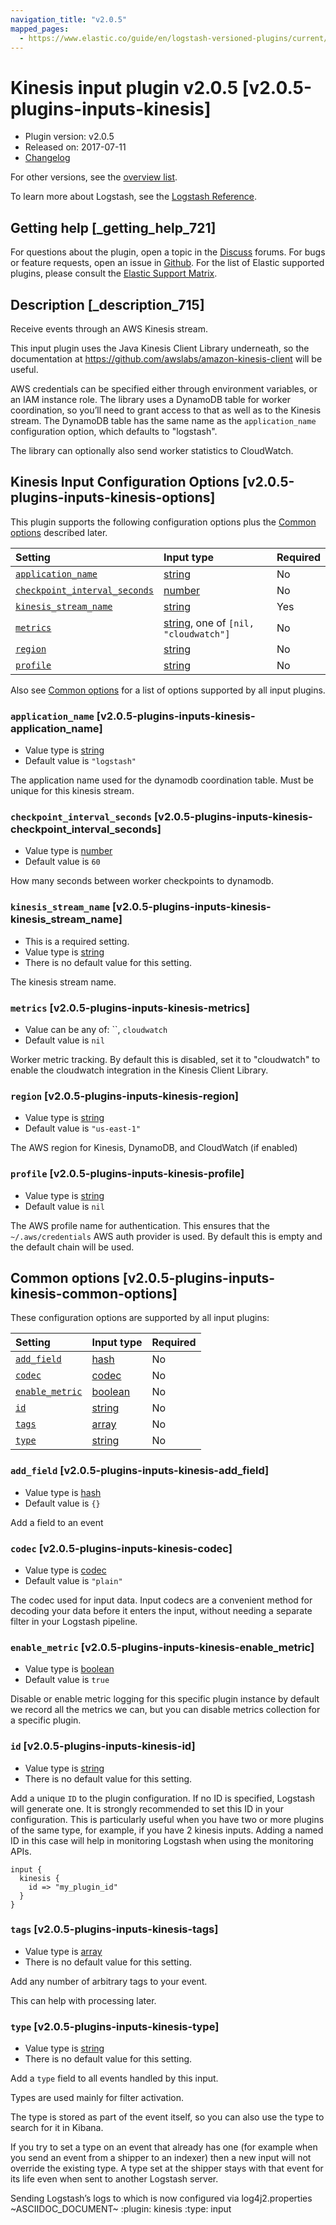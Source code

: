 ```yaml
---
navigation_title: "v2.0.5"
mapped_pages:
  - https://www.elastic.co/guide/en/logstash-versioned-plugins/current/v2.0.5-plugins-inputs-kinesis.html
---
```


# Kinesis input plugin v2.0.5 [v2.0.5-plugins-inputs-kinesis]

* Plugin version: v2.0.5
* Released on: 2017-07-11
* [Changelog](https://github.com/logstash-plugins/logstash-input-kinesis/blob/v2.0.5/CHANGELOG.md)

For other versions, see the [overview list](input-kinesis-index.md).

To learn more about Logstash, see the [Logstash Reference](https://www.elastic.co/guide/en/logstash/current/index.html).

## Getting help [_getting_help_721]

For questions about the plugin, open a topic in the [Discuss](http://discuss.elastic.co) forums. For bugs or feature requests, open an issue in [Github](https://github.com/logstash-plugins/logstash-input-kinesis). For the list of Elastic supported plugins, please consult the [Elastic Support Matrix](https://www.elastic.co/support/matrix#matrix_logstash_plugins).

## Description [_description_715]

Receive events through an AWS Kinesis stream.

This input plugin uses the Java Kinesis Client Library underneath, so the documentation at <https://github.com/awslabs/amazon-kinesis-client> will be useful.

AWS credentials can be specified either through environment variables, or an IAM instance role. The library uses a DynamoDB table for worker coordination, so you’ll need to grant access to that as well as to the Kinesis stream. The DynamoDB table has the same name as the `application_name` configuration option, which defaults to "logstash".

The library can optionally also send worker statistics to CloudWatch.

## Kinesis Input Configuration Options [v2.0.5-plugins-inputs-kinesis-options]

This plugin supports the following configuration options plus the [Common options](v2-0-5-plugins-inputs-kinesis.md#v2.0.5-plugins-inputs-kinesis-common-options) described later.

| Setting | Input type | Required |
| :- | :- | :- |
| [`application_name`](v2-0-5-plugins-inputs-kinesis.md#v2.0.5-plugins-inputs-kinesis-application_name) | [string](/lsr/value-types.md#string) | No |
| [`checkpoint_interval_seconds`](v2-0-5-plugins-inputs-kinesis.md#v2.0.5-plugins-inputs-kinesis-checkpoint_interval_seconds) | [number](/lsr/value-types.md#number) | No |
| [`kinesis_stream_name`](v2-0-5-plugins-inputs-kinesis.md#v2.0.5-plugins-inputs-kinesis-kinesis_stream_name) | [string](/lsr/value-types.md#string) | Yes |
| [`metrics`](v2-0-5-plugins-inputs-kinesis.md#v2.0.5-plugins-inputs-kinesis-metrics) | [string](/lsr/value-types.md#string), one of `[nil, "cloudwatch"]` | No |
| [`region`](v2-0-5-plugins-inputs-kinesis.md#v2.0.5-plugins-inputs-kinesis-region) | [string](/lsr/value-types.md#string) | No |
| [`profile`](v2-0-5-plugins-inputs-kinesis.md#v2.0.5-plugins-inputs-kinesis-profile) | [string](/lsr/value-types.md#string) | No |

Also see [Common options](v2-0-5-plugins-inputs-kinesis.md#v2.0.5-plugins-inputs-kinesis-common-options) for a list of options supported by all input plugins.

### `application_name` [v2.0.5-plugins-inputs-kinesis-application_name]

* Value type is [string](/lsr/value-types.md#string)
* Default value is `"logstash"`

The application name used for the dynamodb coordination table. Must be unique for this kinesis stream.

### `checkpoint_interval_seconds` [v2.0.5-plugins-inputs-kinesis-checkpoint_interval_seconds]

* Value type is [number](/lsr/value-types.md#number)
* Default value is `60`

How many seconds between worker checkpoints to dynamodb.

### `kinesis_stream_name` [v2.0.5-plugins-inputs-kinesis-kinesis_stream_name]

* This is a required setting.
* Value type is [string](/lsr/value-types.md#string)
* There is no default value for this setting.

The kinesis stream name.

### `metrics` [v2.0.5-plugins-inputs-kinesis-metrics]

* Value can be any of: \`\`, `cloudwatch`
* Default value is `nil`

Worker metric tracking. By default this is disabled, set it to "cloudwatch" to enable the cloudwatch integration in the Kinesis Client Library.

### `region` [v2.0.5-plugins-inputs-kinesis-region]

* Value type is [string](/lsr/value-types.md#string)
* Default value is `"us-east-1"`

The AWS region for Kinesis, DynamoDB, and CloudWatch (if enabled)

### `profile` [v2.0.5-plugins-inputs-kinesis-profile]

* Value type is [string](/lsr/value-types.md#string)
* Default value is `nil`

The AWS profile name for authentication. This ensures that the `~/.aws/credentials` AWS auth provider is used. By default this is empty and the default chain will be used.

## Common options [v2.0.5-plugins-inputs-kinesis-common-options]

These configuration options are supported by all input plugins:

| Setting | Input type | Required |
| :- | :- | :- |
| [`add_field`](v2-0-5-plugins-inputs-kinesis.md#v2.0.5-plugins-inputs-kinesis-add_field) | [hash](/lsr/value-types.md#hash) | No |
| [`codec`](v2-0-5-plugins-inputs-kinesis.md#v2.0.5-plugins-inputs-kinesis-codec) | [codec](/lsr/value-types.md#codec) | No |
| [`enable_metric`](v2-0-5-plugins-inputs-kinesis.md#v2.0.5-plugins-inputs-kinesis-enable_metric) | [boolean](/lsr/value-types.md#boolean) | No |
| [`id`](v2-0-5-plugins-inputs-kinesis.md#v2.0.5-plugins-inputs-kinesis-id) | [string](/lsr/value-types.md#string) | No |
| [`tags`](v2-0-5-plugins-inputs-kinesis.md#v2.0.5-plugins-inputs-kinesis-tags) | [array](/lsr/value-types.md#array) | No |
| [`type`](v2-0-5-plugins-inputs-kinesis.md#v2.0.5-plugins-inputs-kinesis-type) | [string](/lsr/value-types.md#string) | No |

### `add_field` [v2.0.5-plugins-inputs-kinesis-add_field]

* Value type is [hash](/lsr/value-types.md#hash)
* Default value is `{}`

Add a field to an event

### `codec` [v2.0.5-plugins-inputs-kinesis-codec]

* Value type is [codec](/lsr/value-types.md#codec)
* Default value is `"plain"`

The codec used for input data. Input codecs are a convenient method for decoding your data before it enters the input, without needing a separate filter in your Logstash pipeline.

### `enable_metric` [v2.0.5-plugins-inputs-kinesis-enable_metric]

* Value type is [boolean](/lsr/value-types.md#boolean)
* Default value is `true`

Disable or enable metric logging for this specific plugin instance by default we record all the metrics we can, but you can disable metrics collection for a specific plugin.

### `id` [v2.0.5-plugins-inputs-kinesis-id]

* Value type is [string](/lsr/value-types.md#string)
* There is no default value for this setting.

Add a unique `ID` to the plugin configuration. If no ID is specified, Logstash will generate one. It is strongly recommended to set this ID in your configuration. This is particularly useful when you have two or more plugins of the same type, for example, if you have 2 kinesis inputs. Adding a named ID in this case will help in monitoring Logstash when using the monitoring APIs.

```
input {
  kinesis {
    id => "my_plugin_id"
  }
}
```

### `tags` [v2.0.5-plugins-inputs-kinesis-tags]

* Value type is [array](/lsr/value-types.md#array)
* There is no default value for this setting.

Add any number of arbitrary tags to your event.

This can help with processing later.

### `type` [v2.0.5-plugins-inputs-kinesis-type]

* Value type is [string](/lsr/value-types.md#string)
* There is no default value for this setting.

Add a `type` field to all events handled by this input.

Types are used mainly for filter activation.

The type is stored as part of the event itself, so you can also use the type to search for it in Kibana.

If you try to set a type on an event that already has one (for example when you send an event from a shipper to an indexer) then a new input will not override the existing type. A type set at the shipper stays with that event for its life even when sent to another Logstash server.

Sending Logstash’s logs to which is now configured via log4j2.properties \~ASCIIDOC\_DOCUMENT\~ :plugin: kinesis :type: input

